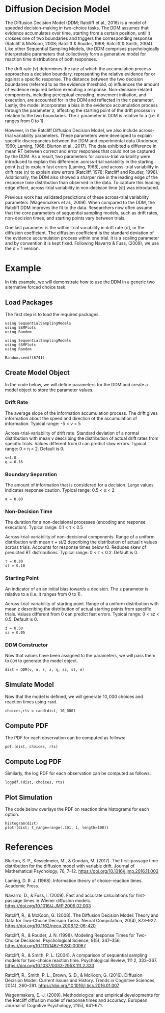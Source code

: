 # Diffusion Decision Model

The Diffusion Decision Model (DDM; Ratcliff et al., 2016) is a model of speeded decision-making in two-choice tasks. The DDM assumes that evidence accumulates over time, starting from a certain position, until it crosses one of two boundaries and triggers the corresponding response (Ratcliff & McKoon, 2008; Ratcliff & Rouder, 1998; Ratcliff & Smith, 2004). Like other Sequential Sampling Models, the DDM comprises psychologically interpretable parameters that collectively form a generative model for reaction time distributions of both responses. 

The drift rate (ν) determines the rate at which the accumulation process approaches a decision boundary, representing the relative evidence for or against a specific response. The distance between the two decision boundaries (referred to as the evidence threshold, α) influences the amount of evidence required before executing a response. Non-decision-related components, including perceptual encoding, movement initiation, and execution, are accounted for in the DDM and reflected in the τ parameter. Lastly, the model incorporates a bias in the evidence accumulation process through the parameter z, affecting the starting point of the drift process in relation to the two boundaries. The z parameter in DDM is relative to a (i.e. it ranges from 0 to 1).

However, in the Ratcliff Diffusion Decision Model, we also include across-trial variability parameters. These parameters were developed to explain specific discrepancies between the DDM and experimental data (Anderson, 1960; Laming, 1968; Blurton et al., 2017). The data exhibited a difference in mean RT between correct and error responses that could not be captured by the DDM. As a result, two parameters for across-trial variability were introduced to explain this difference: across-trial variability in the starting point (sz) to explain fast errors (Laming, 1968), and across-trial variability in drift rate (η) to explain slow errors (Ratcliff, 1978; Ratcliff and Rouder, 1998). Additionally, the DDM also showed a sharper rise in the leading edge of the response time distribution than observed in the data. To capture this leading edge effect, across-trial variability in non-decision time (st) was introduced. 

Previous work has validated predictions of these across-trial variability parameters (Wagenmakers et al., 2009). When compared to the DDM, the Ratcliff DDM improves the fit to the data. Researchers now often assume that the core parameters of sequential sampling models, such as drift rates, non-decision times, and starting points vary between trials.

One last parameter is the within-trial variability in drift rate (σ), or the diffusion coefficient. The diffusion coefficient is the standard deviation of the evidence accumulation process within one trial. It is a scaling parameter and by convention it is kept fixed. Following Navarro & Fuss, (2009), we use the σ = 1 version.

# Example
In this example, we will demonstrate how to use the DDM in a generic two alternative forced choice task.

## Load Packages
The first step is to load the required packages.

```@setup DDM
using SequentialSamplingModels
using SSMPlots 
using Random
```

```@example DDM
using SequentialSamplingModels
using SSMPlots 
using Random

Random.seed!(8741)
```

## Create Model Object
In the code below, we will define parameters for the DDM and create a model object to store the parameter values. 

### Drift Rate

The average slope of the information accumulation process. The drift gives information about the speed and direction of the accumulation of information. Typical range: -5 < ν < 5

Across-trial-variability of drift rate. Standard deviation of a normal distribution with mean v describing the distribution of actual drift rates from specific trials. Values different from 0 can predict slow errors. Typical range: 0 < η < 2. Default is 0.

```@example DDM
ν=1.0
η = 0.16
```

### Boundary Separation

The amount of information that is considered for a decision. Large values indicates response caution. Typical range: 0.5 < α < 2

```@example DDM 
α = 0.80
```

### Non-Decision Time

The duration for a non-decisional processes (encoding and response execution). Typical range: 0.1 < τ < 0.5 

Across-trial-variability of non-decisional components. Range of a uniform distribution with mean τ + st/2 describing the distribution of actual τ values across trials. Accounts for response times below t0. Reduces skew of predicted RT distributions. Typical range: 0 < τ < 0.2. Default is 0.

```@example DDM 
τ = 0.30
st = 0.10
```

### Starting Point

An indicator of an an initial bias towards a decision. The z parameter is relative to a (i.e. it ranges from 0 to 1).

Across-trial-variability of starting point. Range of a uniform distribution with mean z describing the distribution of actual starting points from specific trials. Values different from 0 can predict fast errors. Typical range: 0 < sz < 0.5. Default is 0.

```@example DDM 
z = 0.50
sz = 0.05
```

### DDM Constructor 

Now that values have been assigned to the parameters, we will pass them to `DDM` to generate the model object.

```@example DDM 
dist = DDM(ν, α, τ, z, η, sz, st, σ)
```

## Simulate Model

Now that the model is defined, we will generate $10,000$ choices and reaction times using `rand`. 

 ```@example DDM 
 choices,rts = rand(dist, 10_000)
```

## Compute PDF
The PDF for each observation can be computed as follows:

 ```@example DDM 
pdf.(dist, choices, rts)
```
## Compute Log PDF
Similarly, the log PDF for each observation can be computed as follows:

 ```@example DDM 
logpdf.(dist, choices, rts)
```

## Plot Simulation
The code below overlays the PDF on reaction time histograms for each option.

 ```@example DDM 
histogram(dist)
plot!(dist; t_range=range(.301, 1, length=100))
```

# References

Blurton, S. P., Kesselmeier, M., & Gondan, M. (2017). The first-passage time distribution for the diffusion model with variable drift. Journal of Mathematical Psychology, 76, 7–12. https://doi.org/10.1016/j.jmp.2016.11.003

Laming, D. R. J. (1968). Information theory of choice-reaction times. Academic Press.

Navarro, D., & Fuss, I. (2009). Fast and accurate calculations for first-passage times in Wiener diffusion models. https://doi.org/10.1016/J.JMP.2009.02.003

Ratcliff, R., & McKoon, G. (2008). The Diffusion Decision Model: Theory and Data for Two-Choice Decision Tasks. Neural Computation, 20(4), 873–922. https://doi.org/10.1162/neco.2008.12-06-420

Ratcliff, R., & Rouder, J. N. (1998). Modeling Response Times for Two-Choice Decisions. Psychological Science, 9(5), 347–356. https://doi.org/10.1111/1467-9280.00067

Ratcliff, R., & Smith, P. L. (2004). A comparison of sequential sampling models for two-choice reaction time. Psychological Review, 111 2, 333–367. https://doi.org/10.1037/0033-295X.111.2.333

Ratcliff, R., Smith, P. L., Brown, S. D., & McKoon, G. (2016). Diffusion Decision Model: Current Issues and History. Trends in Cognitive Sciences, 20(4), 260–281. https://doi.org/10.1016/j.tics.2016.01.007

Wagenmakers, E.-J. (2009). Methodological and empirical developments for the Ratcliff diffusion model of response times and accuracy. European Journal of Cognitive Psychology, 21(5), 641-671.
